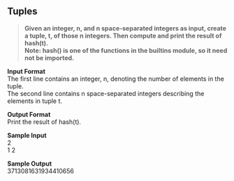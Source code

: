 ## Tuples
> **Given an integer, n, and n space-separated integers as input, create a tuple, t, of those n integers. Then compute and print the result of hash(t).
<br/>Note: hash() is one of the functions in the __builtins__ module, so it need not be imported.**

**Input Format**<br/>
The first line contains an integer, n, denoting the number of elements in the tuple. <br/>
The second line contains n space-separated integers describing the elements in tuple t.<br/>

**Output Format** <br/>
Print the result of hash(t).<br/>	 

**Sample Input** <br/>
2<br/>
1 2<br/>

**Sample Output** <br/>
3713081631934410656
